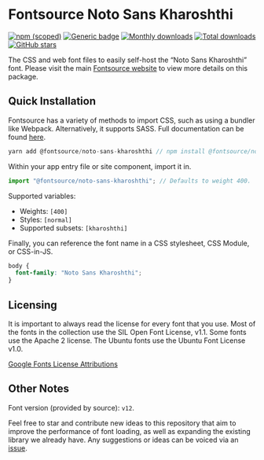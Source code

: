 # Fontsource Noto Sans Kharoshthi

[![npm (scoped)](https://img.shields.io/npm/v/@fontsource/noto-sans-kharoshthi?color=brightgreen)](https://www.npmjs.com/package/@fontsource/noto-sans-kharoshthi) [![Generic badge](https://img.shields.io/badge/fontsource-passing-brightgreen)](https://github.com/fontsource/fontsource) [![Monthly downloads](https://badgen.net/npm/dm/@fontsource/noto-sans-kharoshthi)](https://github.com/fontsource/fontsource) [![Total downloads](https://badgen.net/npm/dt/@fontsource/noto-sans-kharoshthi)](https://github.com/fontsource/fontsource) [![GitHub stars](https://img.shields.io/github/stars/fontsource/fontsource.svg?style=social&label=Star)](https://github.com/fontsource/fontsource/stargazers)

The CSS and web font files to easily self-host the “Noto Sans Kharoshthi” font. Please visit the main [Fontsource website](https://fontsource.org/fonts/noto-sans-kharoshthi) to view more details on this package.

## Quick Installation

Fontsource has a variety of methods to import CSS, such as using a bundler like Webpack. Alternatively, it supports SASS. Full documentation can be found [here](https://fontsource.org/docs/introduction).

```javascript
yarn add @fontsource/noto-sans-kharoshthi // npm install @fontsource/noto-sans-kharoshthi
```

Within your app entry file or site component, import it in.

```javascript
import "@fontsource/noto-sans-kharoshthi"; // Defaults to weight 400.
```

Supported variables:

- Weights: `[400]`
- Styles: `[normal]`
- Supported subsets: `[kharoshthi]`

Finally, you can reference the font name in a CSS stylesheet, CSS Module, or CSS-in-JS.

```css
body {
  font-family: "Noto Sans Kharoshthi";
}
```

## Licensing

It is important to always read the license for every font that you use.
Most of the fonts in the collection use the SIL Open Font License, v1.1. Some fonts use the Apache 2 license. The Ubuntu fonts use the Ubuntu Font License v1.0.

[Google Fonts License Attributions](https://fonts.google.com/attribution)

## Other Notes

Font version (provided by source): `v12`.

Feel free to star and contribute new ideas to this repository that aim to improve the performance of font loading, as well as expanding the existing library we already have. Any suggestions or ideas can be voiced via an [issue](https://github.com/fontsource/fontsource/issues).
